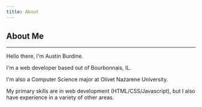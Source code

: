 ```yaml
---
title: About
---
```


## **About Me**

---

Hello there, I'm Austin Burdine.

I'm a web developer based out of Bourbonnais, IL.

I'm also a Computer Science major at Olivet Nazarene University.

My primary skills are in web development (HTML/CSS/Javascript), but I also have experience in a variety of other areas.
